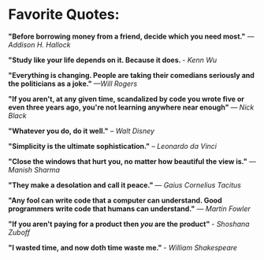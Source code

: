 <h1>Favorite Quotes: </h1>

<b>"Before borrowing money from a friend, decide which you need most."</b> <em> —Addison H. Hallock </em>

<b> "Study like your life depends on it. Because it does. </b> -  <em> Kenn Wu </em>

<b>"Everything is changing. People are taking their comedians seriously and the politicians as a joke." </b> <em> —Will Rogers </em>

<b>"If you aren't, at any given time, scandalized by code you wrote five or even three years ago, you're not learning anywhere near enough" </b> <em> ― Nick Black </em>

<b>"Whatever you do, do it well."</b> <em> – Walt Disney </em>

<b>"Simplicity is the ultimate sophistication."</b> <em> – Leonardo da Vinci </em>

<b> "Close the windows that hurt you, no matter how beautiful the view is."</b> <em> ― Manish Sharma </em>

<b> "They make a desolation and call it peace." </b> <em> ― Gaius Cornelius Tacitus </em>

<b> "Any fool can write code that a computer can understand. Good programmers write code that humans can understand."</b> <em> ― Martin Fowler </em>

<b> "If you aren't paying for a product then <i>you</i> are the product" </b> <em> - Shoshana Zuboff </em>

<b> "I wasted time, and now doth time waste me." </b> <em> - William Shakespeare </em>
